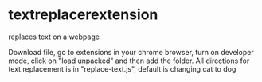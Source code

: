 # textreplacerextension
replaces text on a webpage


Download file, go to extensions in your chrome browser, turn on developer mode,
click on "load unpacked" and then add the folder. All directions for text replacement is in "replace-text.js", default is changing cat to dog
